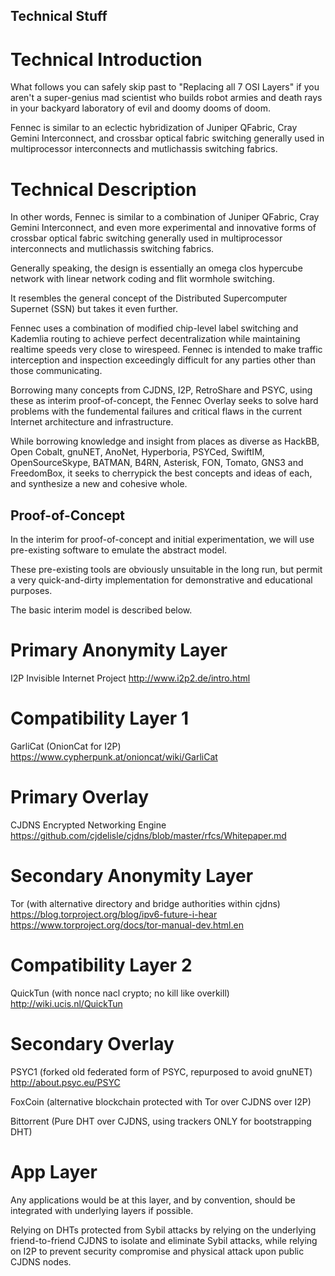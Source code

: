 Technical Stuff
---------------


Technical Introduction
======================

What follows you can safely skip past to "Replacing all 7 OSI Layers" if you aren't
a super-genius mad scientist who builds robot armies and death rays in your backyard 
laboratory of evil and doomy dooms of doom.

Fennec is similar to an eclectic hybridization of Juniper QFabric, Cray Gemini Interconnect, 
and crossbar optical fabric switching generally used in multiprocessor interconnects
and mutlichassis switching fabrics.


Technical Description
=====================

In other words, Fennec is similar to a combination of Juniper QFabric, Cray Gemini Interconnect, 
and even more experimental and innovative forms of crossbar optical fabric switching 
generally used in multiprocessor interconnects and mutlichassis switching fabrics.

Generally speaking, the design is essentially an omega clos hypercube network with 
linear network coding and flit wormhole switching.

It resembles the general concept of the Distributed Supercomputer Supernet (SSN) but takes it even further.

Fennec uses a combination of modified chip-level label switching and Kademlia routing 
to achieve perfect decentralization while maintaining realtime speeds very close to wirespeed. 
Fennec is intended to make traffic interception and inspection exceedingly difficult 
for any parties other than those communicating.

Borrowing many concepts from CJDNS, I2P, RetroShare and PSYC, using these as interim proof-of-concept, the 
Fennec Overlay seeks to solve hard problems with the fundemental failures and critical flaws in the 
current Internet architecture and infrastructure.

While borrowing knowledge and insight from places as diverse as HackBB, Open Cobalt, gnuNET, AnoNet, 
Hyperboria, PSYCed, SwiftIM, OpenSourceSkype, BATMAN, B4RN, Asterisk, FON, Tomato, GNS3 and FreedomBox, 
it seeks to cherrypick the best concepts and ideas of each, and synthesize a new and cohesive whole.


Proof-of-Concept
----------------

In the interim for proof-of-concept and initial experimentation, we will use pre-existing software
to emulate the abstract model.

These pre-existing tools are obviously unsuitable in the long run, but permit a very quick-and-dirty
implementation for demonstrative and educational purposes.

The basic interim model is described below.


Primary Anonymity Layer
=======================

I2P Invisible Internet Project
http://www.i2p2.de/intro.html


Compatibility Layer 1
=====================

GarliCat (OnionCat for I2P)
https://www.cypherpunk.at/onioncat/wiki/GarliCat


Primary Overlay
===============

CJDNS Encrypted Networking Engine
https://github.com/cjdelisle/cjdns/blob/master/rfcs/Whitepaper.md


Secondary Anonymity Layer
=========================

Tor (with alternative directory and bridge authorities within cjdns)
https://blog.torproject.org/blog/ipv6-future-i-hear
https://www.torproject.org/docs/tor-manual-dev.html.en


Compatibility Layer 2
=====================

QuickTun (with nonce nacl crypto; no kill like overkill)
http://wiki.ucis.nl/QuickTun


Secondary Overlay
=================

PSYC1 (forked old federated form of PSYC, repurposed to avoid gnuNET)
http://about.psyc.eu/PSYC

FoxCoin (alternative blockchain protected with Tor over CJDNS over I2P)

Bittorrent (Pure DHT over CJDNS, using trackers ONLY for bootstrapping DHT)


App Layer
=========

Any applications would be at this layer, and by convention, should be integrated
with underlying layers if possible.

Relying on DHTs protected from Sybil attacks by relying on the underlying 
friend-to-friend CJDNS to isolate and eliminate Sybil attacks, while relying on
I2P to prevent security compromise and physical attack upon public CJDNS nodes.

